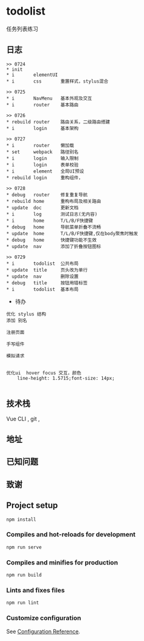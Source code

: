 # todolist

任务列表练习

## 日志

```
>> 0724
* init
* i       elementUI
* i       css       重置样式，stylus混合

>> 0725
* i       NavMenu   基本外观及交互
* i       router    基本路由

>> 0726
* rebuild router    路由关系，二级路由搭建
* i       login     基本架构

>> 0727
* i       router    懒加载
* set     webpack   路径别名
* i       login     输入限制
* i       login     表单校验
* i       element   全局UI预设
* rebuild login     重构组件，

>> 0728
* debug   router    修复重复导航
* rebuild home      重构布局及相关路由
* update  doc       更新文档
* i       log       测试日志(无内容)
* i       home      T/L/B/F快捷键
* debug   home      导航菜单折叠不流畅
* update  home      T/L/B/F快捷键,仅在body聚焦时触发
* debug   home      快捷键功能不生效
* update  nav       添加了折叠按钮图标     

>> 0729
* i       todolist  公共布局
* update  title     页头改为单行
* update  nav       删除设置
* debug   title     按钮用错标签
* i       todolist  基本布局

```

* 待办

```
优化 stylus 结构
添加 别名

注册页面

手写组件

模拟请求


优化ui  hover focus 交互，颜色 
    line-height: 1.5715;font-size: 14px;


```



## 技术栈

Vue CLI , git , 



## 地址





## 已知问题


## 致谢



## Project setup
```
npm install
```

### Compiles and hot-reloads for development
```
npm run serve
```

### Compiles and minifies for production
```
npm run build
```

### Lints and fixes files
```
npm run lint
```

### Customize configuration
See [Configuration Reference](https://cli.vuejs.org/config/).
